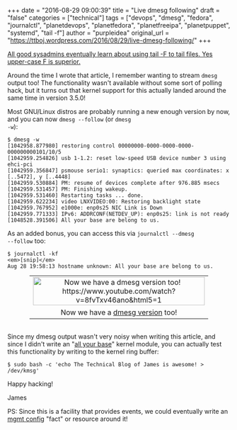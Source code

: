 +++
date = "2016-08-29 09:00:39"
title = "Live dmesg following"
draft = "false"
categories = ["technical"]
tags = ["devops", "dmesg", "fedora", "journalctl", "planetdevops", "planetfedora", "planetfreeipa", "planetpuppet", "systemd", "tail -f"]
author = "purpleidea"
original_url = "https://ttboj.wordpress.com/2016/08/29/live-dmesg-following/"
+++

<a href="/blog/2012/11/18/continuous-display-of-log-files-better-tail-f/">All good sysadmins eventually learn about using tail -F to tail files. Yes upper-case F is superior.</a>

Around the time I wrote that article, I remember wanting to stream <code>dmesg</code> output too! The functionality wasn't available without some sort of polling hack, but it turns out that kernel support for this actually landed around the same time in version 3.5.0!

Most GNU/Linux distros are probably running a new enough version by now, and you can now <code>dmesg --follow</code> (or <code>dmesg -w</code>):

```
$ dmesg -w
[1042958.877980] restoring control 00000000-0000-0000-0000-000000000101/10/5
[1042959.254826] usb 1-1.2: reset low-speed USB device number 3 using ehci-pci
[1042959.356847] psmouse serio1: synaptics: queried max coordinates: x [..5472], y [..4448]
[1042959.530884] PM: resume of devices complete after 976.885 msecs
[1042959.531457] PM: Finishing wakeup.
[1042959.531460] Restarting tasks ... done.
[1042959.622234] video LNXVIDEO:00: Restoring backlight state
[1042959.767952] e1000e: enp0s25 NIC Link is Down
[1042959.771333] IPv6: ADDRCONF(NETDEV_UP): enp0s25: link is not ready
[1048528.391506] All your base are belong to us.
```
As an added bonus, you can access this via <code>journalctl --dmesg --follow</code> too:

```
$ journalctl -kf
<em>[snip]</em>
Aug 28 19:58:13 hostname unknown: All your base are belong to us.
```
<table style="text-align:center; width:80%; margin:0 auto;"><tr><td><a href="all-your-base.png"><img class="size-full wp-image-1870" src="all-your-base.png" alt="Now we have a dmesg version too! https://www.youtube.com/watch?v=8fvTxv46ano&html5=1" width="100%" height="100%" /></a></td></tr><tr><td> Now we have a <a href="https://www.youtube.com/watch?v=8fvTxv46ano&html5=1">dmesg version</a> too!</td></tr></table></br />

Since my dmesg output wasn't very noisy when writing this article, and since I didn't write an "<a href="https://en.wikipedia.org/wiki/All_your_base_are_belong_to_us">all your base</a>" kernel module, you can actually test this functionality by writing to the kernel ring buffer:

```
$ sudo bash -c 'echo The Technical Blog of James is awesome! > /dev/kmsg'
```
Happy hacking!

James

PS: Since this is a facility that provides events, we could eventually write an <a href="/tags/mgmtconfig/">mgmt config</a> "fact" or resource around it!

